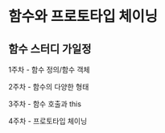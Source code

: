 # 함수와 프로토타입 체이닝

## 함수 스터디 가일정

1주차 - 함수 정의/함수 객체

2주차 - 함수의 다양한 형태

3주차 - 함수 호출과 this

4주차 - 프로토타입 체이닝
